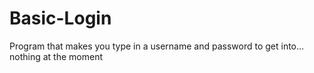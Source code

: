 # Basic-Login
Program that makes you type in a username and password to get into... nothing at the moment

